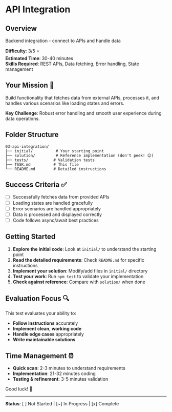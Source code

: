 # API Integration

## Overview
Backend integration - connect to APIs and handle data

**Difficulty**: 3/5 ⭐  
**Estimated Time**: 30-40 minutes  
**Skills Required**: REST APIs, Data fetching, Error handling, State management

## Your Mission 🎯

Build functionality that fetches data from external APIs, processes it, and handles various scenarios like loading states and errors.

**Key Challenge**: Robust error handling and smooth user experience during data operations.

## Folder Structure
```
03-api-integration/
├── initial/          # Your starting point
├── solution/         # Reference implementation (don't peek! 😉)
├── tests/           # Validation tests
├── TASK.md          # This file
└── README.md        # Detailed instructions
```

## Success Criteria ✅

- [ ] Successfully fetches data from provided APIs
- [ ] Loading states are handled gracefully
- [ ] Error scenarios are handled appropriately
- [ ] Data is processed and displayed correctly
- [ ] Code follows async/await best practices

## Getting Started

1. **Explore the initial code**: Look at `initial/` to understand the starting point
2. **Read the detailed requirements**: Check `README.md` for specific instructions
3. **Implement your solution**: Modify/add files in `initial/` directory
4. **Test your work**: Run `npm test` to validate your implementation
5. **Check against reference**: Compare with `solution/` when done

## Evaluation Focus 🔍

This test evaluates your ability to:
- **Follow instructions** accurately
- **Implement clean, working code**
- **Handle edge cases** appropriately
- **Write maintainable solutions**

## Time Management ⏰

- **Quick scan**: 2-3 minutes to understand requirements
- **Implementation**: 21-32 minutes coding
- **Testing & refinement**: 3-5 minutes validation

Good luck! 🚀

---
**Status**: [ ] Not Started | [~] In Progress | [x] Complete
